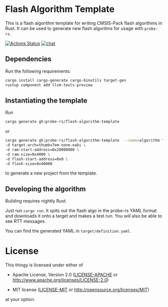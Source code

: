 # Flash Algorithm Template

This is a flash algorithm template for writing CMSIS-Pack flash algorithms in Rust.
It can be used to generate new flash algoritms for usage with `probe-rs`.

[![Actions Status](https://img.shields.io/github/actions/workflow/status/probe-rs/flash-algorithm-template/ci.yml?branch=master)](https://github.com/probe-rs/flash-algorithm-template/actions) [![chat](https://img.shields.io/badge/chat-probe--rs%3Amatrix.org-brightgreen)](https://matrix.to/#/#probe-rs:matrix.org)

## Dependencies

Run the following requirements:

```bash
cargo install cargo-generate cargo-binutils target-gen
rustup component add llvm-tools-preview
```

## Instantiating the template

Run

```bash
cargo generate gh:probe-rs/flash-algorithm-template
```

or

```bash
cargo generate gh:probe-rs/flash-algorithm-template  --name=algorithm \
-d target-arch=thumbv7em-none-eabi \
-d ram-start-address=0x20000000 \
-d ram-size=0x4000 \
-d flash-start-address=0x0 \
-d flash-size=0x40000
```

to generate a new project from the template.

## Developing the algorithm

Building requires nightly Rust.

Just run `cargo run`. It spits out the flash algo in the probe-rs YAML format and downloads it onto a target and makes a test run.
You will also be able to see RTT messages.

You can find the generated YAML in `target/definition.yaml`.

# License

This thingy is licensed under either of

- Apache License, Version 2.0 ([LICENSE-APACHE](LICENSE-APACHE) or
  http://www.apache.org/licenses/LICENSE-2.0)

- MIT license ([LICENSE-MIT](LICENSE-MIT) or http://opensource.org/licenses/MIT)

at your option.
